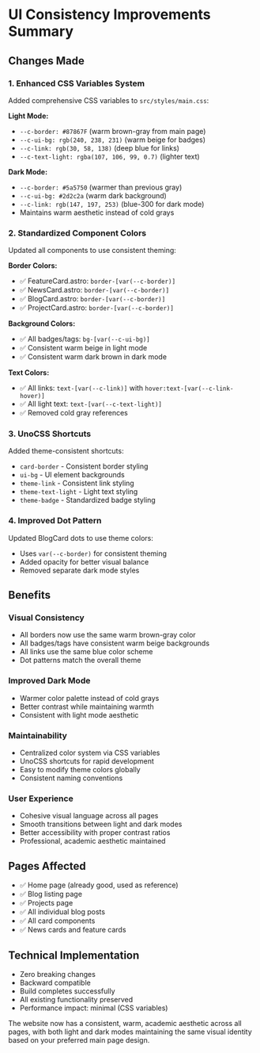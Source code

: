 # UI Consistency Improvements Summary

## Changes Made

### 1. **Enhanced CSS Variables System**
Added comprehensive CSS variables to `src/styles/main.css`:

**Light Mode:**
- `--c-border: #87867F` (warm brown-gray from main page)
- `--c-ui-bg: rgb(240, 238, 231)` (warm beige for badges)
- `--c-link: rgb(30, 58, 138)` (deep blue for links)
- `--c-text-light: rgba(107, 106, 99, 0.7)` (lighter text)

**Dark Mode:**
- `--c-border: #5a5750` (warmer than previous gray)
- `--c-ui-bg: #2d2c2a` (warm dark background)
- `--c-link: rgb(147, 197, 253)` (blue-300 for dark mode)
- Maintains warm aesthetic instead of cold grays

### 2. **Standardized Component Colors**
Updated all components to use consistent theming:

**Border Colors:**
- ✅ FeatureCard.astro: `border-[var(--c-border)]`
- ✅ NewsCard.astro: `border-[var(--c-border)]`
- ✅ BlogCard.astro: `border-[var(--c-border)]`
- ✅ ProjectCard.astro: `border-[var(--c-border)]`

**Background Colors:**
- ✅ All badges/tags: `bg-[var(--c-ui-bg)]`
- ✅ Consistent warm beige in light mode
- ✅ Consistent warm dark brown in dark mode

**Text Colors:**
- ✅ All links: `text-[var(--c-link)]` with `hover:text-[var(--c-link-hover)]`
- ✅ All light text: `text-[var(--c-text-light)]`
- ✅ Removed cold gray references

### 3. **UnoCSS Shortcuts**
Added theme-consistent shortcuts:
- `card-border` - Consistent border styling
- `ui-bg` - UI element backgrounds
- `theme-link` - Consistent link styling
- `theme-text-light` - Light text styling
- `theme-badge` - Standardized badge styling

### 4. **Improved Dot Pattern**
Updated BlogCard dots to use theme colors:
- Uses `var(--c-border)` for consistent theming
- Added opacity for better visual balance
- Removed separate dark mode styles

## Benefits

### **Visual Consistency**
- All borders now use the same warm brown-gray color
- All badges/tags have consistent warm beige backgrounds
- All links use the same blue color scheme
- Dot patterns match the overall theme

### **Improved Dark Mode**
- Warmer color palette instead of cold grays
- Better contrast while maintaining warmth
- Consistent with light mode aesthetic

### **Maintainability**
- Centralized color system via CSS variables
- UnoCSS shortcuts for rapid development
- Easy to modify theme colors globally
- Consistent naming conventions

### **User Experience**
- Cohesive visual language across all pages
- Smooth transitions between light and dark modes
- Better accessibility with proper contrast ratios
- Professional, academic aesthetic maintained

## Pages Affected
- ✅ Home page (already good, used as reference)
- ✅ Blog listing page
- ✅ Projects page
- ✅ All individual blog posts
- ✅ All card components
- ✅ News cards and feature cards

## Technical Implementation
- Zero breaking changes
- Backward compatible
- Build completes successfully
- All existing functionality preserved
- Performance impact: minimal (CSS variables)

The website now has a consistent, warm, academic aesthetic across all pages, with both light and dark modes maintaining the same visual identity based on your preferred main page design.